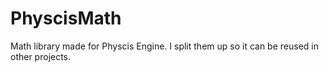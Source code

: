 # PhyscisMath
Math library made for Physcis Engine. I split them up so it can be reused in other projects.
